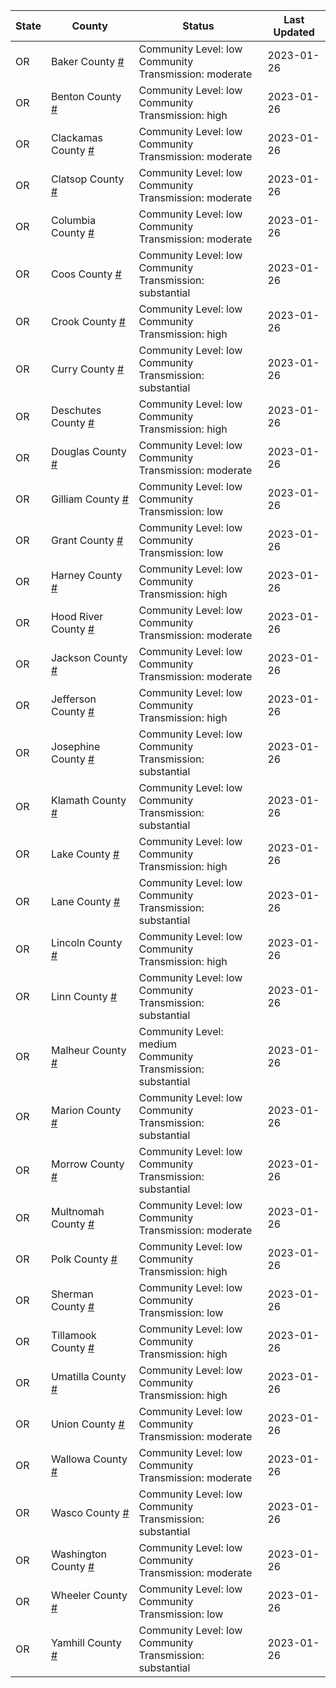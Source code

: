 State | County | Status | Last Updated
--- | --- | --- | --- 
OR | Baker County <a href="#baker_county">#</a> | <a name="baker_county"></a>Community Level: low<br/>Community Transmission: moderate | 2023-01-26
OR | Benton County <a href="#benton_county">#</a> | <a name="benton_county"></a>Community Level: low<br/>Community Transmission: high | 2023-01-26
OR | Clackamas County <a href="#clackamas_county">#</a> | <a name="clackamas_county"></a>Community Level: low<br/>Community Transmission: moderate | 2023-01-26
OR | Clatsop County <a href="#clatsop_county">#</a> | <a name="clatsop_county"></a>Community Level: low<br/>Community Transmission: moderate | 2023-01-26
OR | Columbia County <a href="#columbia_county">#</a> | <a name="columbia_county"></a>Community Level: low<br/>Community Transmission: moderate | 2023-01-26
OR | Coos County <a href="#coos_county">#</a> | <a name="coos_county"></a>Community Level: low<br/>Community Transmission: substantial | 2023-01-26
OR | Crook County <a href="#crook_county">#</a> | <a name="crook_county"></a>Community Level: low<br/>Community Transmission: high | 2023-01-26
OR | Curry County <a href="#curry_county">#</a> | <a name="curry_county"></a>Community Level: low<br/>Community Transmission: substantial | 2023-01-26
OR | Deschutes County <a href="#deschutes_county">#</a> | <a name="deschutes_county"></a>Community Level: low<br/>Community Transmission: high | 2023-01-26
OR | Douglas County <a href="#douglas_county">#</a> | <a name="douglas_county"></a>Community Level: low<br/>Community Transmission: moderate | 2023-01-26
OR | Gilliam County <a href="#gilliam_county">#</a> | <a name="gilliam_county"></a>Community Level: low<br/>Community Transmission: low | 2023-01-26
OR | Grant County <a href="#grant_county">#</a> | <a name="grant_county"></a>Community Level: low<br/>Community Transmission: low | 2023-01-26
OR | Harney County <a href="#harney_county">#</a> | <a name="harney_county"></a>Community Level: low<br/>Community Transmission: high | 2023-01-26
OR | Hood River County <a href="#hood_river_county">#</a> | <a name="hood_river_county"></a>Community Level: low<br/>Community Transmission: moderate | 2023-01-26
OR | Jackson County <a href="#jackson_county">#</a> | <a name="jackson_county"></a>Community Level: low<br/>Community Transmission: moderate | 2023-01-26
OR | Jefferson County <a href="#jefferson_county">#</a> | <a name="jefferson_county"></a>Community Level: low<br/>Community Transmission: high | 2023-01-26
OR | Josephine County <a href="#josephine_county">#</a> | <a name="josephine_county"></a>Community Level: low<br/>Community Transmission: substantial | 2023-01-26
OR | Klamath County <a href="#klamath_county">#</a> | <a name="klamath_county"></a>Community Level: low<br/>Community Transmission: substantial | 2023-01-26
OR | Lake County <a href="#lake_county">#</a> | <a name="lake_county"></a>Community Level: low<br/>Community Transmission: high | 2023-01-26
OR | Lane County <a href="#lane_county">#</a> | <a name="lane_county"></a>Community Level: low<br/>Community Transmission: substantial | 2023-01-26
OR | Lincoln County <a href="#lincoln_county">#</a> | <a name="lincoln_county"></a>Community Level: low<br/>Community Transmission: high | 2023-01-26
OR | Linn County <a href="#linn_county">#</a> | <a name="linn_county"></a>Community Level: low<br/>Community Transmission: substantial | 2023-01-26
OR | Malheur County <a href="#malheur_county">#</a> | <a name="malheur_county"></a>Community Level: medium<br/>Community Transmission: substantial | 2023-01-26
OR | Marion County <a href="#marion_county">#</a> | <a name="marion_county"></a>Community Level: low<br/>Community Transmission: substantial | 2023-01-26
OR | Morrow County <a href="#morrow_county">#</a> | <a name="morrow_county"></a>Community Level: low<br/>Community Transmission: substantial | 2023-01-26
OR | Multnomah County <a href="#multnomah_county">#</a> | <a name="multnomah_county"></a>Community Level: low<br/>Community Transmission: moderate | 2023-01-26
OR | Polk County <a href="#polk_county">#</a> | <a name="polk_county"></a>Community Level: low<br/>Community Transmission: high | 2023-01-26
OR | Sherman County <a href="#sherman_county">#</a> | <a name="sherman_county"></a>Community Level: low<br/>Community Transmission: low | 2023-01-26
OR | Tillamook County <a href="#tillamook_county">#</a> | <a name="tillamook_county"></a>Community Level: low<br/>Community Transmission: high | 2023-01-26
OR | Umatilla County <a href="#umatilla_county">#</a> | <a name="umatilla_county"></a>Community Level: low<br/>Community Transmission: high | 2023-01-26
OR | Union County <a href="#union_county">#</a> | <a name="union_county"></a>Community Level: low<br/>Community Transmission: moderate | 2023-01-26
OR | Wallowa County <a href="#wallowa_county">#</a> | <a name="wallowa_county"></a>Community Level: low<br/>Community Transmission: moderate | 2023-01-26
OR | Wasco County <a href="#wasco_county">#</a> | <a name="wasco_county"></a>Community Level: low<br/>Community Transmission: substantial | 2023-01-26
OR | Washington County <a href="#washington_county">#</a> | <a name="washington_county"></a>Community Level: low<br/>Community Transmission: moderate | 2023-01-26
OR | Wheeler County <a href="#wheeler_county">#</a> | <a name="wheeler_county"></a>Community Level: low<br/>Community Transmission: low | 2023-01-26
OR | Yamhill County <a href="#yamhill_county">#</a> | <a name="yamhill_county"></a>Community Level: low<br/>Community Transmission: substantial | 2023-01-26
